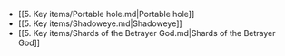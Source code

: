 - [[5. Key items/Portable hole.md|Portable hole]]
- [[5. Key items/Shadoweye.md|Shadoweye]]
- [[5. Key items/Shards of the Betrayer God.md|Shards of the Betrayer God]]
